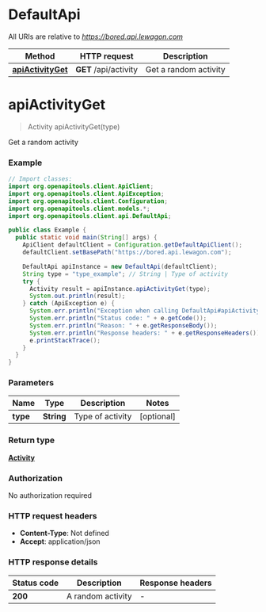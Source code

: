 # DefaultApi

All URIs are relative to *https://bored.api.lewagon.com*

| Method | HTTP request | Description |
|------------- | ------------- | -------------|
| [**apiActivityGet**](DefaultApi.md#apiActivityGet) | **GET** /api/activity | Get a random activity |


<a id="apiActivityGet"></a>
# **apiActivityGet**
> Activity apiActivityGet(type)

Get a random activity

### Example
```java
// Import classes:
import org.openapitools.client.ApiClient;
import org.openapitools.client.ApiException;
import org.openapitools.client.Configuration;
import org.openapitools.client.models.*;
import org.openapitools.client.api.DefaultApi;

public class Example {
  public static void main(String[] args) {
    ApiClient defaultClient = Configuration.getDefaultApiClient();
    defaultClient.setBasePath("https://bored.api.lewagon.com");

    DefaultApi apiInstance = new DefaultApi(defaultClient);
    String type = "type_example"; // String | Type of activity
    try {
      Activity result = apiInstance.apiActivityGet(type);
      System.out.println(result);
    } catch (ApiException e) {
      System.err.println("Exception when calling DefaultApi#apiActivityGet");
      System.err.println("Status code: " + e.getCode());
      System.err.println("Reason: " + e.getResponseBody());
      System.err.println("Response headers: " + e.getResponseHeaders());
      e.printStackTrace();
    }
  }
}
```

### Parameters

| Name | Type | Description  | Notes |
|------------- | ------------- | ------------- | -------------|
| **type** | **String**| Type of activity | [optional] |

### Return type

[**Activity**](Activity.md)

### Authorization

No authorization required

### HTTP request headers

 - **Content-Type**: Not defined
 - **Accept**: application/json

### HTTP response details
| Status code | Description | Response headers |
|-------------|-------------|------------------|
| **200** | A random activity |  -  |


